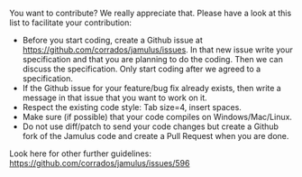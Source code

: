 You want to contribute? We really appreciate that.
Please have a look at this list to facilitate your contribution:

* Before you start coding, create a Github issue at https://github.com/corrados/jamulus/issues. In that new issue write your specification and that you are planning to do the coding. Then we can discuss the specification. Only start coding after we agreed to a specification.
* If the Github issue for your feature/bug fix already exists, then write a message in that issue that you want to work on it.
* Respect the existing code style: Tab size=4, insert spaces.
* Make sure (if possible) that your code compiles on Windows/Mac/Linux.
* Do not use diff/patch to send your code changes but create a Github fork of the Jamulus code and create a Pull Request when you are done.

Look here for other further guidelines: https://github.com/corrados/jamulus/issues/596